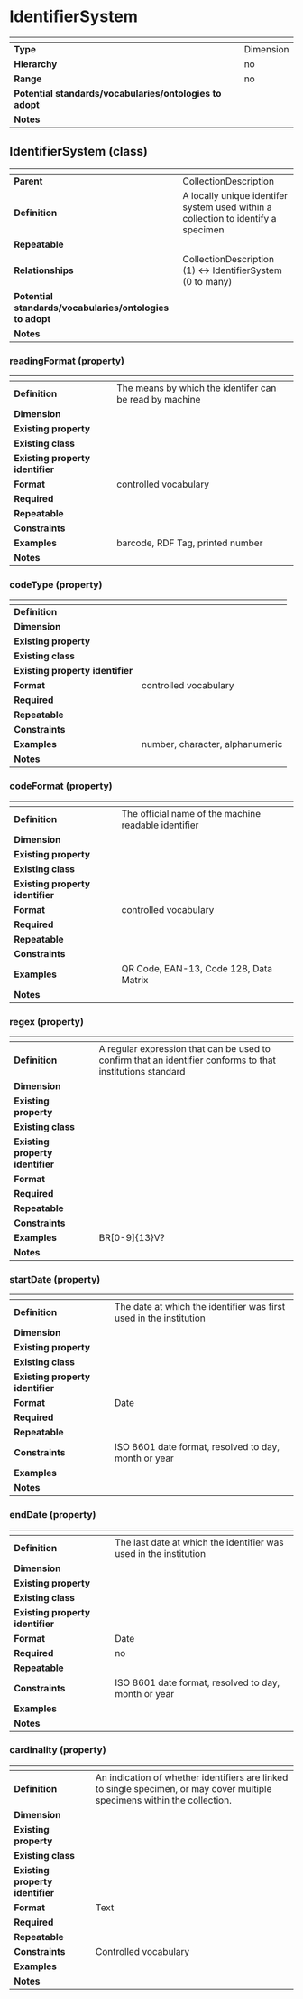 # IdentifierSystem

| <!-- --> | <!-- --> |
| ---- | ---- |
| **Type** | Dimension |
| **Hierarchy** | no |
| **Range** | no |
| **Potential standards/vocabularies/ontologies to adopt** |  |
| **Notes** |  |

## IdentifierSystem (class)

| <!-- --> | <!-- --> |
| ---- | ---- |
| **Parent** | CollectionDescription |
| **Definition** | A locally unique identifer system used within a collection to identify a specimen |
| **Repeatable** |  |
| **Relationships** | CollectionDescription (1) <-> IdentifierSystem (0 to many) |
| **Potential standards/vocabularies/ontologies to adopt** | |
| **Notes** |  |

### readingFormat (property)

| <!-- --> | <!-- --> |
| ---- | ---- |
| **Definition** | The means by which the identifer can be read by machine |
| **Dimension** |  |
| **Existing property** |  |
| **Existing class** |  |
| **Existing property identifier** |  |
| **Format** | controlled vocabulary |
| **Required** |  |
| **Repeatable** |  |
| **Constraints** |  |
| **Examples** | barcode, RDF Tag, printed number |
| **Notes** |  |

### codeType (property)

| <!-- --> | <!-- --> |
| ---- | ---- |
| **Definition** |  |
| **Dimension** |  |
| **Existing property** |  |
| **Existing class** |  |
| **Existing property identifier** |  |
| **Format** | controlled vocabulary |
| **Required** |  |
| **Repeatable** |  |
| **Constraints** |  |
| **Examples** | number, character, alphanumeric |
| **Notes** |  |

### codeFormat (property)

| <!-- --> | <!-- --> |
| ---- | ---- |
| **Definition** | The official name of the machine readable identifier |
| **Dimension** |  |
| **Existing property** |  |
| **Existing class** |  |
| **Existing property identifier** |  |
| **Format** | controlled vocabulary |
| **Required** |  |
| **Repeatable** |  |
| **Constraints** |  |
| **Examples** | QR Code, EAN-13, Code 128, Data Matrix |
| **Notes** |  |

### regex (property)

| <!-- --> | <!-- --> |
| ---- | ---- |
| **Definition** | A regular expression that can be used to confirm that an identifier conforms to that institutions standard |
| **Dimension** |  |
| **Existing property** |  |
| **Existing class** |  |
| **Existing property identifier** |  |
| **Format** |  |
| **Required** |  |
| **Repeatable** |  |
| **Constraints** |  |
| **Examples** | BR[0-9]{13}V? |
| **Notes** |  |

### startDate (property)

| <!-- --> | <!-- --> |
| ---- | ---- |
| **Definition** | The date at which the identifier was first used in the institution |
| **Dimension** |  |
| **Existing property** |  |
| **Existing class** |  |
| **Existing property identifier** |  |
| **Format** | Date |
| **Required** |  |
| **Repeatable** |  |
| **Constraints** | ISO 8601 date format, resolved to day, month or year |
| **Examples** |  |
| **Notes** |  |

### endDate (property)

| <!-- --> | <!-- --> |
| ---- | ---- |
| **Definition** | The last date at which the identifier was used in the institution |
| **Dimension** |  |
| **Existing property** |  |
| **Existing class** |  |
| **Existing property identifier** |  |
| **Format** | Date |
| **Required** | no |
| **Repeatable** |  |
| **Constraints** | ISO 8601 date format, resolved to day, month or year |
| **Examples** |  |
| **Notes** |  |

### cardinality (property)

| <!-- --> | <!-- --> |
| ---- | ---- |
| **Definition** | An indication of whether identifiers are linked to single specimen, or may cover multiple specimens within the collection. |
| **Dimension** |  |
| **Existing property** |  |
| **Existing class** |  |
| **Existing property identifier** |  |
| **Format** | Text |
| **Required** |  |
| **Repeatable** |  |
| **Constraints** | Controlled vocabulary |
| **Examples** |  |
| **Notes** |  |
